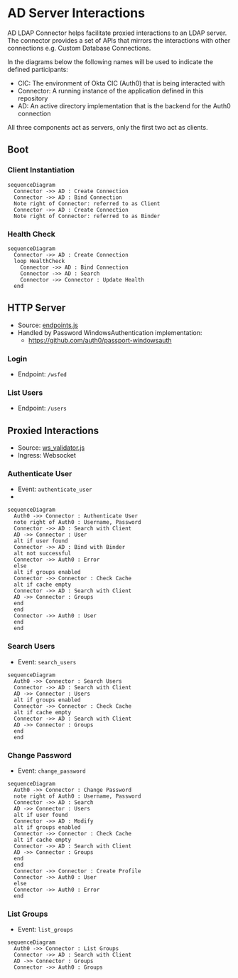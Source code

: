 # AD Server Interactions

AD LDAP Connector helps facilitate proxied interactions to an LDAP server. The connector provides a set of
APIs that mirrors the interactions with other connections e.g. Custom Database Connections.

In the diagrams below the following names will be used to indicate the defined participants:

- CIC: The environment of Okta CIC (Auth0) that is being interacted with
- Connector: A running instance of the application defined in this repository
- AD: An active directory implementation that is the backend for the Auth0 connection

All three components act as servers, only the first two act as clients.

## Boot

### Client Instantiation

```mermaid
sequenceDiagram
  Connector ->> AD : Create Connection
  Connector ->> AD : Bind Connection
  Note right of Connector: referred to as Client
  Connector ->> AD : Create Connection
  Note right of Connector: referred to as Binder
```

### Health Check

```mermaid
sequenceDiagram
  Connector ->> AD : Create Connection
  loop HealthCheck
    Connector ->> AD : Bind Connection
    Connector ->> AD : Search
    Connector ->> Connector : Update Health
  end
```

## HTTP Server

- Source: [endpoints.js](endpoints.js)
- Handled by Password WindowsAuthentication implementation:
  - https://github.com/auth0/passport-windowsauth

### Login

- Endpoint: `/wsfed`

### List Users

- Endpoint: `/users`

## Proxied Interactions

- Source: [ws_validator.js](ws_validator.js)
- Ingress: Websocket

### Authenticate User

- Event: `authenticate_user`
- 
```mermaid
sequenceDiagram
  Auth0 ->> Connector : Authenticate User
  note right of Auth0 : Username, Password
  Connector ->> AD : Search with Client
  AD ->> Connector : User
  alt if user found
  Connector ->> AD : Bind with Binder
  alt not successful
  Connector ->> Auth0 : Error
  else
  alt if groups enabled
  Connector ->> Connector : Check Cache
  alt if cache empty
  Connector ->> AD : Search with Client
  AD ->> Connector : Groups
  end
  end
  Connector ->> Auth0 : User
  end
  end
```

### Search Users

- Event: `search_users`

```mermaid
sequenceDiagram
  Auth0 ->> Connector : Search Users
  Connector ->> AD : Search with Client
  AD ->> Connector : Users
  alt if groups enabled
  Connector ->> Connector : Check Cache
  alt if cache empty
  Connector ->> AD : Search with Client
  AD ->> Connector : Groups
  end
  end
```

### Change Password

- Event: `change_password`

```mermaid
sequenceDiagram
  Auth0 ->> Connector : Change Password
  note right of Auth0 : Username, Password  
  Connector ->> AD : Search
  AD ->> Connector : Users
  alt if user found
  Connector ->> AD : Modify
  alt if groups enabled
  Connector ->> Connector : Check Cache
  alt if cache empty
  Connector ->> AD : Search with Client
  AD ->> Connector : Groups
  end
  end
  Connector ->> Connector : Create Profile
  Connector ->> Auth0 : User
  else
  Connector ->> Auth0 : Error
  end
```

### List Groups

- Event: `list_groups`

```mermaid
sequenceDiagram
  Auth0 ->> Connector : List Groups
  Connector ->> AD : Search with Client
  AD ->> Connector : Groups
  Connector ->> Auth0 : Groups
```
